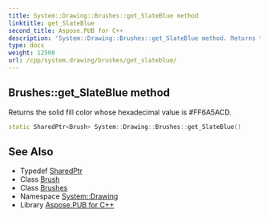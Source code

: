 ```yaml
---
title: System::Drawing::Brushes::get_SlateBlue method
linktitle: get_SlateBlue
second_title: Aspose.PUB for C++
description: 'System::Drawing::Brushes::get_SlateBlue method. Returns the solid fill color whose hexadecimal value is #FF6A5ACD in C++.'
type: docs
weight: 12500
url: /cpp/system.drawing/brushes/get_slateblue/
---
```

## Brushes::get_SlateBlue method


Returns the solid fill color whose hexadecimal value is #FF6A5ACD.

```cpp
static SharedPtr<Brush> System::Drawing::Brushes::get_SlateBlue()
```

## See Also

* Typedef [SharedPtr](../../../system/sharedptr/)
* Class [Brush](../../brush/)
* Class [Brushes](../)
* Namespace [System::Drawing](../../)
* Library [Aspose.PUB for C++](../../../)
